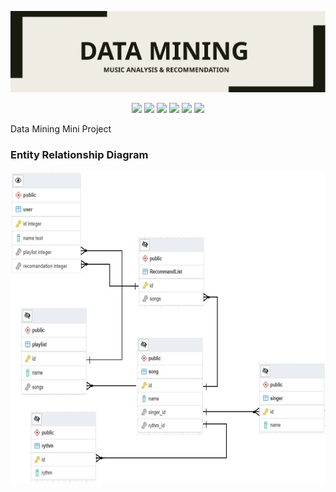 <p align="center">
    <img src=".github/logo.svg?sanitize=true" />
</p>

<p align="center"> 
    <img src="https://img.shields.io/github/license/tquangsdh20/data-mining"> <img src = "https://img.shields.io/github/issues/tquangsdh20/data-mining"> <img src = "https://img.shields.io/pypi/pyversions/memrise"> <img src="https://img.shields.io/pypi/implementation/memrise"> <img src="https://img.shields.io/github/languages/count/tquangsdh20/data-mining"> <img src="https://img.shields.io/github/last-commit/tquangsdh20/data-mining">
</p>

Data Mining Mini Project

### Entity Relationship Diagram

<p align="center">
<img src=".github/ERD.svg?sanitize=true" height="500" width="800">
</p>
